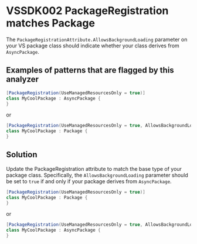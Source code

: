 # VSSDK002 PackageRegistration matches Package

The `PackageRegistrationAttribute.AllowsBackgroundLoading` parameter on your VS package class
should indicate whether your class derives from `AsyncPackage`.

## Examples of patterns that are flagged by this analyzer

```csharp
[PackageRegistration(UseManagedResourcesOnly = true)]
class MyCoolPackage : AsyncPackage {
}
```

or

```csharp
[PackageRegistration(UseManagedResourcesOnly = true, AllowsBackgroundLoading = true)]
class MyCoolPackage : Package {
}
```

## Solution

Update the PackageRegistration attribute to match the base type of your package class.
Specifically, the `AllowsBackgroundLoading` parameter should be set to `true`
if and only if your package derives from `AsyncPackage`.

```csharp
[PackageRegistration(UseManagedResourcesOnly = true)]
class MyCoolPackage : Package {
}
```

or

```csharp
[PackageRegistration(UseManagedResourcesOnly = true, AllowsBackgroundLoading = true)]
class MyCoolPackage : AsyncPackage {
}
```
